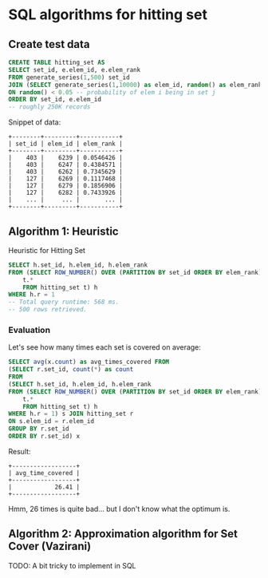 # SQL algorithms for hitting set

## Create test data

```sql
CREATE TABLE hitting_set AS  
SELECT set_id, e.elem_id, e.elem_rank 
FROM generate_series(1,500) set_id
JOIN (SELECT generate_series(1,10000) as elem_id, random() as elem_rank) e
ON random() < 0.05 -- probability of elem i being in set j
ORDER BY set_id, e.elem_id
-- roughly 250K records
```

Snippet of data:

```
+--------+---------+-----------+
| set_id | elem_id | elem_rank |
+--------+---------+-----------+  
|    403 |    6239 | 0.0546426 |
|    403 |    6247 | 0.4384571 |
|    403 |    6262 | 0.7345629 |
|    127 |    6269 | 0.1117468 |
|    127 |    6279 | 0.1856906 |
|    127 |    6282 | 0.7433926 |
|    ... |     ... |       ... | 
+--------+---------+-----------+
```

## Algorithm 1: Heuristic

Heuristic for Hitting Set

```sql
SELECT h.set_id, h.elem_id, h.elem_rank 
FROM (SELECT ROW_NUMBER() OVER (PARTITION BY set_id ORDER BY elem_rank) AS r,
    t.*
    FROM hitting_set t) h
WHERE h.r = 1
-- Total query runtime: 568 ms.
-- 500 rows retrieved.
```

### Evaluation

Let's see how many times each set is covered on average:

```sql
SELECT avg(x.count) as avg_times_covered FROM 
(SELECT r.set_id, count(*) as count
FROM
(SELECT h.set_id, h.elem_id, h.elem_rank 
FROM (SELECT ROW_NUMBER() OVER (PARTITION BY set_id ORDER BY elem_rank) AS r,
    t.*
    FROM hitting_set t) h
WHERE h.r = 1) s JOIN hitting_set r
ON s.elem_id = r.elem_id
GROUP BY r.set_id
ORDER BY r.set_id) x
```

Result:

```
+------------------+
| avg_time_covered |
+------------------+
|            26.41 |
+------------------+
```

Hmm, 26 times is quite bad... but I don't know what the optimum is.


## Algorithm 2: Approximation algorithm for Set Cover (Vazirani)

TODO: A bit tricky to implement in SQL